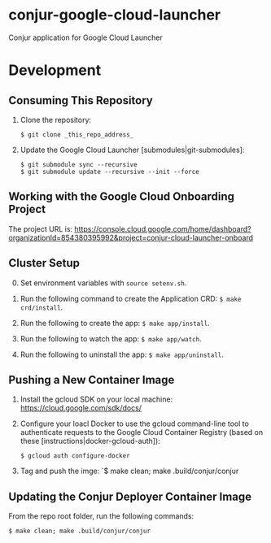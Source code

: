 # conjur-google-cloud-launcher
Conjur application for Google Cloud Launcher

# Development

## Consuming This Repository

1. Clone the repository:

    `$ git clone _this_repo_address_`

2. Update the Google Cloud Launcher [submodules|git-submodules]:

    ```
    $ git submodule sync --recursive
    $ git submodule update --recursive --init --force
    ```

[git-submodules]: https://github.com/GoogleCloudPlatform/marketplace-k8s-app-tools

## Working with the Google Cloud Onboarding Project

The project URL is: https://console.cloud.google.com/home/dashboard?organizationId=854380395992&project=conjur-cloud-launcher-onboard
    
## Cluster Setup

0. Set environment variables with `source setenv.sh`.

1. Run the following command to create the Application CRD: `$ make crd/install`.

2. Run the following to create the app: `$ make app/install`.

3. Run the following to watch the app: `$ make app/watch`.

4. Run the following to uninstall the app: `$ make app/uninstall`.

## Pushing a New Container Image
1. Install the gcloud SDK on your local machine: https://cloud.google.com/sdk/docs/
2. Configure your loacl Docker to use the gcloud command-line tool to authenticate requests to the Google Cloud Container Registry (based on these [instructions|docker-gcloud-auth]):

    `$ gcloud auth configure-docker`

3. Tag and push the imge: `$ make clean; make .build/conjur/conjur

[docker-gcloud-auth]: https://cloud.google.com/container-registry/docs/quickstart#add_the_image_to_product_name_short

## Updating the Conjur Deployer Container Image
From the repo root folder, run the following commands:

```sh-session
$ make clean; make .build/conjur/conjur
```